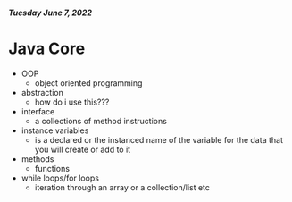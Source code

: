 ##### Tuesday June 7, 2022

# Java Core

- OOP
  - object oriented programming
- abstraction
  - how do i use this???
- interface
  - a collections of method instructions
- instance variables
  - is a declared or the instanced name of the variable for the data that you will create or add to it
- methods
  - functions
- while loops/for loops
  - iteration through an array or a collection/list etc
